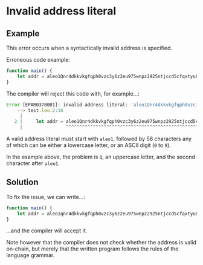 # Invalid address literal

## Example

This error occurs when a syntactically invalid address is specified.

Erroneous code example:

```js
function main() {
    let addr = aleo1Qnr4dkkvkgfqph0vzc3y6z2eu975wnpz2925ntjccd5cfqxtyu8s7pyjh9;
}
```

The compiler will reject this code with, for example...:

```js
Error [EPAR0370001]: invalid address literal: 'aleo1Qnr4dkkvkgfqph0vzc3y6z2eu975wnpz2925ntjccd5cfqxtyu8s7pyjh9'
    --> test.leo:2:16
     |
   2 |     let addr = aleo1Qnr4dkkvkgfqph0vzc3y6z2eu975wnpz2925ntjccd5cfqxtyu8s7pyjh9;
     |                ^^^^^^^^^^^^^^^^^^^^^^^^^^^^^^^^^^^^^^^^^^^^^^^^^^^^^^^^^^^^^^^
```

A valid address literal must start with `aleo1`,
followed by 58 characters any of which can be either a lowercase letter,
or an ASCII digit (`0` to `9`).

In the example above, the problem is `Q`, an uppercase letter,
and the second character after `aleo1`.

## Solution

To fix the issue, we can write...:

```js
function main() {
    let addr = aleo1qnr4dkkvkgfqph0vzc3y6z2eu975wnpz2925ntjccd5cfqxtyu8s7pyjh9;
}
```

...and the compiler will accept it.

Note however that the compiler does not check whether the address is valid on-chain, but merely that the written program follows the rules of the language grammar.
